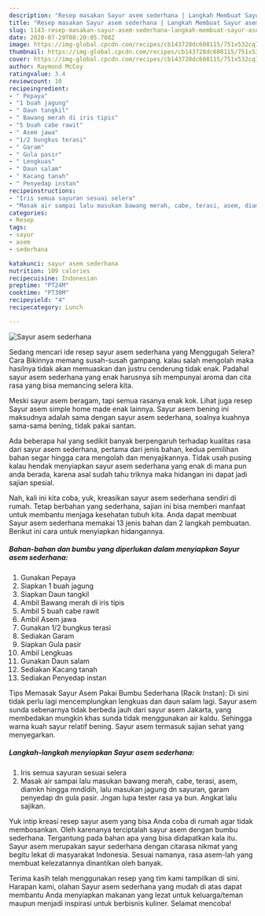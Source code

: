 ```yaml
---
description: "Resep masakan Sayur asem sederhana | Langkah Membuat Sayur asem sederhana Yang Sedap"
title: "Resep masakan Sayur asem sederhana | Langkah Membuat Sayur asem sederhana Yang Sedap"
slug: 1143-resep-masakan-sayur-asem-sederhana-langkah-membuat-sayur-asem-sederhana-yang-sedap
date: 2020-07-29T08:20:05.708Z
image: https://img-global.cpcdn.com/recipes/cb143728dc608115/751x532cq70/sayur-asem-sederhana-foto-resep-utama.jpg
thumbnail: https://img-global.cpcdn.com/recipes/cb143728dc608115/751x532cq70/sayur-asem-sederhana-foto-resep-utama.jpg
cover: https://img-global.cpcdn.com/recipes/cb143728dc608115/751x532cq70/sayur-asem-sederhana-foto-resep-utama.jpg
author: Raymond McCoy
ratingvalue: 3.4
reviewcount: 10
recipeingredient:
- " Pepaya"
- "1 buah jagung"
- " Daun tangkil"
- " Bawang merah di iris tipis"
- "5 buah cabe rawit"
- " Asem jawa"
- "1/2 bungkus terasi"
- " Garam"
- " Gula pasir"
- " Lengkuas"
- " Daun salam"
- " Kacang tanah"
- " Penyedap instan"
recipeinstructions:
- "Iris semua sayuran sesuai selera"
- "Masak air sampai lalu masukan bawang merah, cabe, terasi, asem, diamkn hingga mndidih, lalu masukan jagung dn sayuran, garam penyedap dn gula pasir. Jngan lupa tester rasa ya bun. Angkat lalu sajikan."
categories:
- Resep
tags:
- sayur
- asem
- sederhana

katakunci: sayur asem sederhana 
nutrition: 109 calories
recipecuisine: Indonesian
preptime: "PT24M"
cooktime: "PT30M"
recipeyield: "4"
recipecategory: Lunch

---
```



![Sayur asem sederhana](https://img-global.cpcdn.com/recipes/cb143728dc608115/751x532cq70/sayur-asem-sederhana-foto-resep-utama.jpg)

Sedang mencari ide resep sayur asem sederhana yang Menggugah Selera? Cara Bikinnya memang susah-susah gampang. kalau salah mengolah maka hasilnya tidak akan memuaskan dan justru cenderung tidak enak. Padahal sayur asem sederhana yang enak harusnya sih mempunyai aroma dan cita rasa yang bisa memancing selera kita.

Meski sayur asem beragam, tapi semua rasanya enak kok. Lihat juga resep Sayur asem simple home made enak lainnya. Sayur asem bening ini maksudnya adalah sama dengan sayur asem sederhana, soalnya kuahnya sama-sama bening, tidak pakai santan.

Ada beberapa hal yang sedikit banyak berpengaruh terhadap kualitas rasa dari sayur asem sederhana, pertama dari jenis bahan, kedua pemilihan bahan segar hingga cara mengolah dan menyajikannya. Tidak usah pusing kalau hendak menyiapkan sayur asem sederhana yang enak di mana pun anda berada, karena asal sudah tahu triknya maka hidangan ini dapat jadi sajian spesial.


Nah, kali ini kita coba, yuk, kreasikan sayur asem sederhana sendiri di rumah. Tetap berbahan yang sederhana, sajian ini bisa memberi manfaat untuk membantu menjaga kesehatan tubuh kita. Anda dapat membuat Sayur asem sederhana memakai 13 jenis bahan dan 2 langkah pembuatan. Berikut ini cara untuk menyiapkan hidangannya.

<!--inarticleads1-->

##### Bahan-bahan dan bumbu yang diperlukan dalam menyiapkan Sayur asem sederhana:

1. Gunakan  Pepaya
1. Siapkan 1 buah jagung
1. Siapkan  Daun tangkil
1. Ambil  Bawang merah di iris tipis
1. Ambil 5 buah cabe rawit
1. Ambil  Asem jawa
1. Gunakan 1/2 bungkus terasi
1. Sediakan  Garam
1. Siapkan  Gula pasir
1. Ambil  Lengkuas
1. Gunakan  Daun salam
1. Sediakan  Kacang tanah
1. Sediakan  Penyedap instan


Tips Memasak Sayur Asem Pakai Bumbu Sederhana (Racik Instan): Di sini tidak perlu lagi mencemplungkan lengkuas dan daun salam lagi. Sayur asem sunda sebenarnya tidak berbeda jauh dari sayur asem Jakarta, yang membedakan mungkin khas sunda tidak menggunakan air kaldu. Sehingga warna kuah sayur relatif bening. Sayur asem termasuk sajian sehat yang menyegarkan. 

<!--inarticleads2-->

##### Langkah-langkah menyiapkan Sayur asem sederhana:

1. Iris semua sayuran sesuai selera
1. Masak air sampai lalu masukan bawang merah, cabe, terasi, asem, diamkn hingga mndidih, lalu masukan jagung dn sayuran, garam penyedap dn gula pasir. Jngan lupa tester rasa ya bun. Angkat lalu sajikan.


Yuk intip kreasi resep sayur asem yang bisa Anda coba di rumah agar tidak membosankan. Oleh karenanya terciptalah sayur asem dengan bumbu sederhana. Tergantung pada bahan apa yang bisa didapatkan kala itu. Sayur asem merupakan sayur sederhana dengan citarasa nikmat yang begitu lekat di masyarakat Indonesia. Sesuai namanya, rasa asem-lah yang membuat kelezatannya dinantikan oleh banyak. 

Terima kasih telah menggunakan resep yang tim kami tampilkan di sini. Harapan kami, olahan Sayur asem sederhana yang mudah di atas dapat membantu Anda menyiapkan makanan yang lezat untuk keluarga/teman maupun menjadi inspirasi untuk berbisnis kuliner. Selamat mencoba!
